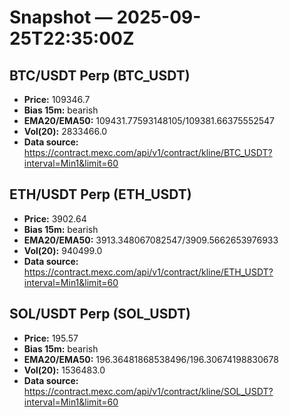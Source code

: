 # Snapshot — 2025-09-25T22:35:00Z

## BTC/USDT Perp (BTC_USDT)
- **Price:** 109346.7
- **Bias 15m:** bearish
- **EMA20/EMA50:** 109431.77593148105/109381.66375552547
- **Vol(20):** 2833466.0
- **Data source:** https://contract.mexc.com/api/v1/contract/kline/BTC_USDT?interval=Min1&limit=60

## ETH/USDT Perp (ETH_USDT)
- **Price:** 3902.64
- **Bias 15m:** bearish
- **EMA20/EMA50:** 3913.348067082547/3909.5662653976933
- **Vol(20):** 940499.0
- **Data source:** https://contract.mexc.com/api/v1/contract/kline/ETH_USDT?interval=Min1&limit=60

## SOL/USDT Perp (SOL_USDT)
- **Price:** 195.57
- **Bias 15m:** bearish
- **EMA20/EMA50:** 196.36481868538496/196.30674198830678
- **Vol(20):** 1536483.0
- **Data source:** https://contract.mexc.com/api/v1/contract/kline/SOL_USDT?interval=Min1&limit=60
